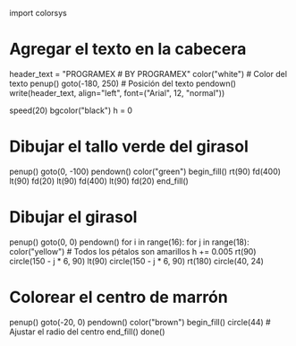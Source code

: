 import colorsys

# Agregar el texto en la cabecera
header_text = "PROGRAMEX # BY PROGRAMEX"
color("white")  # Color del texto
penup()
goto(-180, 250)  # Posición del texto
pendown()
write(header_text, align="left", font=("Arial", 12, "normal"))

speed(20)
bgcolor("black")
h = 0
# Dibujar el tallo verde del girasol
penup()
goto(0, -100)
pendown()
color("green")
begin_fill()
rt(90)
fd(400)
lt(90)
fd(20)
lt(90)
fd(400)
lt(90)
fd(20)
end_fill()
# Dibujar el girasol
penup()
goto(0, 0)
pendown()
for i in range(16):
    for j in range(18):
        color("yellow")  # Todos los pétalos son amarillos
        h += 0.005
        rt(90)
        circle(150 - j * 6, 90)
        lt(90)
        circle(150 - j * 6, 90)
        rt(180)
    circle(40, 24)
# Colorear el centro de marrón
penup()
goto(-20, 0)
pendown()
color("brown")
begin_fill()
circle(44)  # Ajustar el radio del centro
end_fill()
done()



<!---
Cristhian963/Cristhian963 is a ✨ special ✨ repository because its `README.md` (this file) appears on your GitHub profile.
You can click the Preview link to take a look at your changes.
--->
